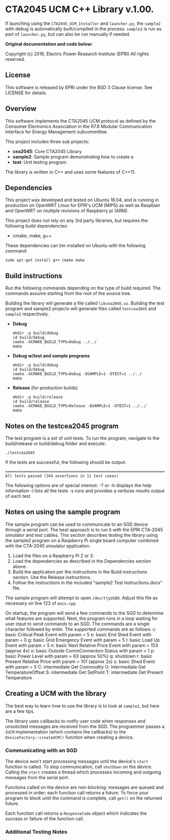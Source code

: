 # CTA2045 UCM C++ Library v.1.00.

If launching using the `CTA2045_UCM_Installer` and `launcher.py`, the `sample2` with debug is automatically built/compiled in the process. `sample2` is run as part of `launcher.py`, but can also be run manually if needed. 

__Original documentation and code below:__

Copyright (c) 2016, Electric Power Research Institute (EPRI)
All rights reserved.

## License
This software is released by EPRI under the BSD 3 Clause license. See LICENSE
for details.

## Overview
This software implements the CTA2045 UCM protocol as defined by the Consumer
Electronics Association in the R7.8 Modular Communication Interface for Energy
Management subcommittee.

This project includes three sub projects:

* **cea2045**: Core CTA2045 Library
* **sample2**: Sample program demonstrating how to create a
* **test**: Unit testing program

The library is written in C++ and uses some features of C++11.

## Dependencies
This project was developed and tested on Ubuntu 16.04, and is running in production
on OpenWRT Linux for EPRI's UCM (MIPS) as well as Raspbian and OpenWRT on mulitple
revisions of Raspberry pi (ARM).

This project does not rely on any 3rd party libraries, but requires the following
 build dependencies:
* cmake, make, g++

These dependencies can bin installed on Ubuntu with the following command:
```
sudo apt-get install g++ cmake make
```

## Build instructions
Run the following commands depending on the type of build required. The commands
assume starting from the root of the source tree.

Building the library will generate a file called `libcea2045.so`. Building the test
program and sample2 projects will generate files called `testcea2045` and `sample2`
respectively.

* **Debug**
  ```
  mkdir -p build/debug
  cd build/debug
  cmake -DCMAKE_BUILD_TYPE=Debug ../../
  make
  ```

* **Debug w/test and sample programs**
  ```
  mkdir -p build/debug
  cd build/debug
  cmake -DCMAKE_BUILD_TYPE=Debug -DSAMPLE=1 -DTEST=1 ../../
  make
  ```

* **Release** (for production builds)
  ```
  mkdir -p build/release
  cd build/release
  cmake -DCMAKE_BUILD_TYPE=Release -DSAMPLE=1 -DTEST=1 ../../
  make
  ```

## Notes on the testcea2045 program
The test program is a set of unit tests. To run the program, navigate to the 
build/release or build/debug folder and execute:
  ```
  ./testcea2045
  ```

If the tests are successful, the following should be output:
  ```
  ===============================================================================
  All tests passed (164 assertions in 11 test cases)
  ```

The following options are of special interest:
-? or -h displays the help information
-l lists all the tests
-s runs and provides a verbose results output of each test

## Notes on using the sample program
The sample program can be used to communicate to an SGD device through a serial
port. The best approach is to run it with the EPRI CTA-2045 simulator and test 
cables. This section describes testing the library using the sample2 program on 
a Raspberry Pi single board computer combined with the CTA-2045 simulator 
application.

1) Load the files on a Raspberry Pi 2 or 3.
2) Load the dependencies as described in the Dependencies section above.
3) Build the application per the instructions in the Build instructions section. 
   Use the Release instructions.
4) Follow the instructions in the included "sample2 Test Instructions.docx" file.

The sample program will attempt to open `/dev/ttyUSB0`. Adjust this file as
necessary on line 123 of `main.cpp`.

On startup, the program will send a few commands to the SGD to determine
what features are supported. Next, the program runs in a loop waiting for user
input to send commands to an SGD. The commands are a single character followed by 
enter. The supported commands are as follows:
c:	basic Critical Peak Event with param = 5
e:	basic End Shed Event with param = 0
g:	basic Grid Emergency Event with param = 5
l:	basic Load Up Event with param = 5
n:	basic Next Relative Price Event with param = 153 (approx 4x)
o:	basic Outside CommConnection Status with param = 1
p:	basic Power Level with param = 63 (approx 50%)
q:	shutdown
r:	basic Present Relative Price with param = 101 (approx 2x)
s:	basic Shed Event with param = 5
C:	intermediate Get Commodity
O:	intermediate Get TemperatureOffset
S:	intermediate Get SetPoint
T:	intermediate Get Present Temperature

## Creating a UCM with the library
The best way to learn how to use the library is to look at `sample2`, but here
are a few tips.

The library uses callbacks to notify user code when responses and unsolicited
messages are received from the SGD. The programmer passes a `IUCM`
implementation (which contains the callbacks) to the `DeviceFactory::createUCM()`
function when creating a device.

### Communicating with an SGD
The device won't start processing messages until the device's `start` function
is called. To stop communication, call `shutDown` on the device. Calling the 
`start` creates a thread which processes incoming and outgoing messages from the 
serial port.

Functions called on the device are non-blocking: messages are queued and processed
in order; each function call returns a future. To force your program to block 
until the command is complete, call `get()` on the returned future.

Each function call returns a `ResponseCode` object which indicates the success
or failure of the function call.

### Additional Testing Notes

